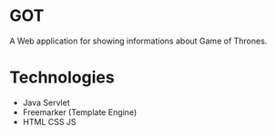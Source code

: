 # GOT
A Web application for showing informations about Game of Thrones.

# Technologies

- Java Servlet
- Freemarker (Template Engine)
- HTML CSS JS


